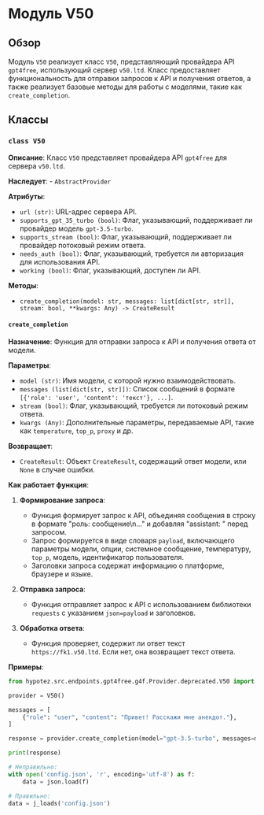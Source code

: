 # Модуль V50

## Обзор

Модуль `V50` реализует класс `V50`, представляющий провайдера API `gpt4free`, использующий сервер `v50.ltd`. Класс предоставляет функциональность для отправки запросов к API и получения ответов, а также реализует базовые методы для работы с моделями, такие как `create_completion`.

## Классы

### `class V50`

**Описание**: Класс `V50` представляет провайдера API `gpt4free` для сервера `v50.ltd`. 

**Наследует**: 
    -  `AbstractProvider`

**Атрибуты**:

 - `url (str)`: URL-адрес сервера API.
 - `supports_gpt_35_turbo (bool)`: Флаг, указывающий, поддерживает ли провайдер модель `gpt-3.5-turbo`.
 - `supports_stream (bool)`: Флаг, указывающий, поддерживает ли провайдер потоковый режим ответа.
 - `needs_auth (bool)`: Флаг, указывающий, требуется ли авторизация для использования API.
 - `working (bool)`: Флаг, указывающий, доступен ли API. 

**Методы**:

 - `create_completion(model: str, messages: list[dict[str, str]], stream: bool, **kwargs: Any) -> CreateResult`

#### `create_completion`

**Назначение**:  Функция для отправки запроса к API и получения ответа от модели.

**Параметры**:

- `model (str)`: Имя модели, с которой нужно взаимодействовать. 
- `messages (list[dict[str, str]])`: Список сообщений в формате `[{'role': 'user', 'content': 'текст'}, ...]`.
- `stream (bool)`: Флаг, указывающий, требуется ли потоковый режим ответа.
- `kwargs (Any)`: Дополнительные параметры, передаваемые API, такие как `temperature`, `top_p`, `proxy` и др.

**Возвращает**:
- `CreateResult`: Объект `CreateResult`, содержащий ответ модели, или `None` в случае ошибки.

**Как работает функция**:

1. **Формирование запроса**:
   - Функция формирует запрос к API, объединяя сообщения в строку в формате "роль: сообщение\n..." и добавляя "assistant: " перед запросом.
   - Запрос формируется в виде словаря `payload`, включающего параметры модели, опции, системное сообщение, температуру, `top_p`, модель, идентификатор пользователя.
   - Заголовки запроса содержат информацию о платформе, браузере и языке.

2. **Отправка запроса**:
   - Функция отправляет запрос к API с использованием библиотеки `requests` с указанием `json=payload` и заголовков.

3. **Обработка ответа**:
   - Функция проверяет, содержит ли ответ текст `https://fk1.v50.ltd`. Если нет, она возвращает текст ответа. 

**Примеры**:

```python
from hypotez.src.endpoints.gpt4free.g4f.Provider.deprecated.V50 import V50

provider = V50()

messages = [
    {"role": "user", "content": "Привет! Расскажи мне анекдот."},
]

response = provider.create_completion(model="gpt-3.5-turbo", messages=messages, stream=False)

print(response)
```
```python
# Неправильно:
with open('config.json', 'r', encoding='utf-8') as f:
    data = json.load(f)

# Правильно:
data = j_loads('config.json')